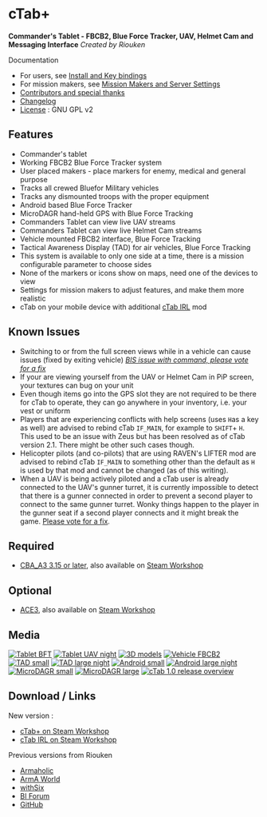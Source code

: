 cTab+
=====
**Commander's Tablet - FBCB2, Blue Force Tracker, UAV, Helmet Cam and Messaging Interface**
*Created by Riouken*

Documentation
- For users, see [Install and Key bindings](docs/EndUser.md)
- For mission makers, see [Mission Makers and Server Settings](docs/MissionMaker.md)
- [Contributors and special thanks](AUTHORS.md)
- [Changelog](CHANGELOG.md)
- [License](LICENSE) : GNU GPL v2

Features
--------
+ Commander's tablet
+ Working FBCB2 Blue Force Tracker system
+ User placed makers - place markers for enemy, medical and general purpose
+ Tracks all crewed Bluefor Military vehicles
+ Tracks any dismounted troops with the proper equipment
+ Android based Blue Force Tracker
+ MicroDAGR hand-held GPS with Blue Force Tracking
+ Commanders Tablet can view live UAV streams
+ Commanders Tablet can view live Helmet Cam streams
+ Vehicle mounted FBCB2 interface, Blue Force Tracking
+ Tactical Awareness Display (TAD) for air vehicles, Blue Force Tracking
+ This system is available to only one side at a time, there is a mission configurable parameter to choose sides
+ None of the markers or icons show on maps, need one of the devices to view
+ Settings for mission makers to adjust features, and make them more realistic
+ cTab on your mobile device with additional [cTab IRL](docs/cTabIRL/README.md) mod

Known Issues
------------
+ Switching to or from the full screen views while in a vehicle can cause issues (fixed by exiting vehicle)
  [*BIS issue with command, please vote for a fix*](http://feedback.arma3.com/view.php?id=11577)
+ If your are viewing yourself from the UAV or Helmet Cam in PiP screen, your textures can bug on your unit
+ Even though items go into the GPS slot they are not required to be there for cTab to operate, they can go anywhere in your inventory, i.e. your vest or uniform
+ Players that are experiencing conflicts with help screens (uses `H`as a key as well) are advised to rebind cTab `IF_MAIN`, for example to `SHIFT`+ `H`. This used to be an issue with Zeus but has been resolved as of cTab version 2.1. There might be other such cases though.
+ Helicopter pilots (and co-pilots) that are using RAVEN's LIFTER mod are advised to rebind cTab `IF_MAIN` to something other than the default as `H` is used by that mod and cannot be changed (as of this writing).
+ When a UAV is being actively piloted and a cTab user is already connected to the UAV's gunner turret, it is currently impossible to detect that there is a gunner connected in order to prevent a second player to connect to the same gunner turret. Wonky things happen to the player in the gunner seat if a second player connects and it might break the game. [Please vote for a fix](http://feedback.arma3.com/view.php?id=23693).

Required
--------
+ [CBA_A3 3.15 or later](https://github.com/CBATeam/CBA_A3/releases/latest), also available on [Steam Workshop](https://steamcommunity.com/sharedfiles/filedetails/?id=450814997)

Optional
--------
+ [ACE3](http://ace3mod.com/), also available on [Steam Workshop](https://steamcommunity.com/sharedfiles/filedetails/?id=463939057)

Media
-----
[![Tablet BFT](http://i.imgur.com/HnHLiv7m.jpg)](http://i.imgur.com/HnHLiv7.jpg)
[![Tablet UAV night](http://i.imgur.com/ehvx1tFm.jpg)](http://i.imgur.com/ehvx1tF.jpg)
[![3D models](http://i.imgur.com/Niynrvmm.jpg)](http://i.imgur.com/Niynrvm.jpg)
[![Vehicle FBCB2](http://i.imgur.com/bjarZTqm.jpg)](http://i.imgur.com/bjarZTq.jpg)
[![TAD small](http://i.imgur.com/ngtjm2Dm.jpg)](http://i.imgur.com/ngtjm2D.jpg)
[![TAD large night](http://i.imgur.com/OVyYrkpm.jpg)](http://i.imgur.com/OVyYrkp.jpg)
[![Android small](http://i.imgur.com/0lOIuvem.jpg)](http://i.imgur.com/0lOIuve.jpg)
[![Android large night](http://i.imgur.com/aaPccktm.jpg)](http://i.imgur.com/aaPcckt.jpg)
[![MicroDAGR small](http://i.imgur.com/ZI6XZznm.jpg)](http://i.imgur.com/ZI6XZzn.jpg)
[![MicroDAGR large](http://i.imgur.com/aE3zcxjm.jpg)](http://i.imgur.com/aE3zcxj.jpg)
[![cTab 1.0 release overview](http://img.youtube.com/vi/2fFSOej_GPk/0.jpg)](http://youtu.be/2fFSOej_GPk)

Download / Links
----------------
New version :
* [cTab+ on Steam Workshop](https://steamcommunity.com/workshop/filedetails/?id=2262006564)
* [cTab IRL on Steam Workshop](https://steamcommunity.com/workshop/filedetails/?id=2262009445)

Previous versions from Riouken
* [Armaholic](http://www.armaholic.com/page.php?id=22992)
* [ArmA World](http://armaworld.de/threads/156-cTab-Commander-s-Tablet)
* [withSix](http://play.withsix.com/Arma-3/mods/4KfaixFS4xGnygAVF72WTA)
* [BI Forum](http://forums.bistudio.com/showthread.php?166488)
* [GitHub](https://github.com/Riouken/cTab)
